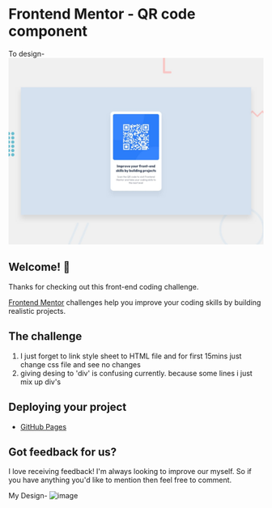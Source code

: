 # Frontend Mentor - QR code component
To design-
![Design preview for the QR code component coding challenge](./design/desktop-preview.jpg)

## Welcome! 👋

Thanks for checking out this front-end coding challenge.

[Frontend Mentor](https://www.frontendmentor.io) challenges help you improve your coding skills by building realistic projects.

## The challenge
1. I just forget to link style sheet to HTML file and for first 15mins just change css file and see no changes
2. giving desing to 'div' is confusing currently. because some lines i just mix up div's


## Deploying your project
- [GitHub Pages](https://pages.github.com/)


## Got feedback for us?
I love receiving feedback! I'm always looking to improve our myself. So if you have anything you'd like to mention then feel free to comment.

My Design-
![image](https://github.com/vaibhavvatsbhartiya/QR-code-component/assets/76244950/e4bec94d-51c6-44c3-9592-772b1ae9d235)
